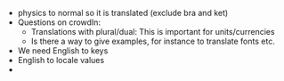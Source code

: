 * physics to normal so it is translated (exclude bra and ket)
* Questions on crowdIn:
  * Translations with plural/dual: This is important for units/currencies
  * Is there a way to give examples, for instance to translate fonts etc.
* We need English to keys
* English to locale values 
* 
